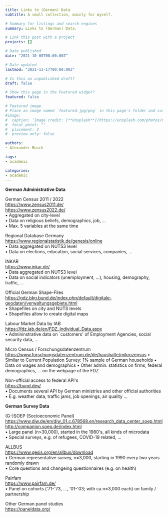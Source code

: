 ```yaml
---
title: Links to (German) Data
subtitle: A small collection, mainly for myself. 

# Summary for listings and search engines
summary: Links to (German) Data. 

# Link this post with a project
projects: []

# Date published
date: "2021-10-08T00:00:00Z"

# Date updated
lastmod: "2021-11-17T00:00:00Z"

# Is this an unpublished draft?
draft: false

# Show this page in the Featured widget?
featured: false

# Featured image
# Place an image named `featured.jpg/png` in this page's folder and customize its options here.
#image:
#  caption: 'Image credit: [**Unsplash**](https://unsplash.com/photos/CpkOjOcXdUY)'
#  focal_point: ""
#  placement: 2
#  preview_only: false

authors:
- Alexander Busch

tags:
- academic

categories:
- academic
---
```


<b> German Administrative Data </b> <br>

German Census 2011 / 2022 <br>
https://www.zensus2011.de/ <br>
https://www.zensus2022.de/ <br>
• Aggregated on city-level <br>
• Data on religious beliefs, demographics, job, ... <br>
• Max. 5 variables at the same time <br>

Regional Database Germany <br>
https://www.regionalstatistik.de/genesis/online <br>
• Data aggregated on NUTS3 level <br>
• Data on elections, education, social services, companies, ... <br>

INKAR <br>
https://www.inkar.de/ <br>
• Data aggregated on NUTS3 level <br>
• Data on social indicators (unemployment, ...), housing, demography, traffic, ... <br>

Official German Shape-Files <br>
https://gdz.bkg.bund.de/index.php/default/digitale-geodaten/verwaltungsgebiete.html <br>
• Shapefiles on city and NUTS levels <br>
• Shapefiles allow to create digital maps <br>

Labour Market Data by IAB <br>
https://fdz.iab.de/en/FDZ_Individual_Data.aspx <br>
• Admininstrative data on `customers' of Employment Agencies, social security data, ... <br>

Micro Census / Forschungsdatenzentrum <br>
https://www.forschungsdatenzentrum.de/de/haushalte/mikrozensus
• Similar to Current Population Survey: 1% sample of German households
• Data on wages and demographics
• Other admin. statistics on firms, federal demographics, ... on the webpage of the FDZ

Non-official access to federal API's <br>
https://bund.dev/ <br>
• Documents several API by German ministries and other official authorities <br>
• E.g. weather data, traffic jams, job openings, air quality ... <br>


<b> German Survey Data </b> <br>

(G-)SOEP (Socioeconomic Panel) <br>
https://www.diw.de/en/diw_01.c.678568.en/research_data_center_soep.html <br>
http://companion.soep.de/index.html <br>
• Large panel (n>30,000), started in the 1980's, all kinds of microdata <br>
• Special surveys, e.g. of refugees, COVID-19 related, ... <br>

ALLBUS <br> 
https://www.gesis.org/en/allbus/download <br>
• German representative survey, n=3,000, starting in 1990 every two years randomly drawn <br>
• Core questions and changeing questionnaires (e.g. on health) <br>

Pairfam <br>
https://www.pairfam.de/ <br>
• Panel on cohorts ('71-'73, ..., '01-'03; with ca n=3,000 each) on family / partnership <br>

Other German panel studies <br>
https://paneldata.org/ <br>








